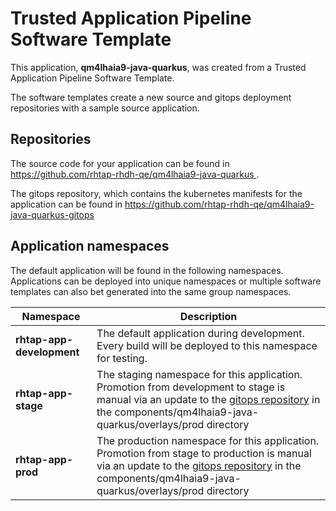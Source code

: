 # Trusted Application Pipeline Software Template

This application, **qm4lhaia9-java-quarkus**, was created from a Trusted Application Pipeline Software Template.

The software templates create a new source and gitops deployment repositories with a sample source application. 

## Repositories

The source code for your application can be found in [https://github.com/rhtap-rhdh-qe/qm4lhaia9-java-quarkus ](https://github.com/rhtap-rhdh-qe/qm4lhaia9-java-quarkus ).
 
The gitops repository, which contains the kubernetes manifests for the application can be found in 
[https://github.com/rhtap-rhdh-qe/qm4lhaia9-java-quarkus-gitops ](https://github.com/rhtap-rhdh-qe/qm4lhaia9-java-quarkus-gitops ) 

## Application namespaces 

The default application will be found in the following namespaces. Applications can be deployed into unique namespaces or multiple software templates can also bet generated into the same group namespaces.  

|  Namespace   |  Description   |  
| -------- | -------- |   
| **rhtap-app-development** | The default application during development. Every build will be deployed to this namespace for testing. | 
| **rhtap-app-stage** | The staging namespace for this application. Promotion from development to stage is manual via an update to the [gitops repository](https://github.com/rhtap-rhdh-qe/qm4lhaia9-java-quarkus-gitops ) in the components/qm4lhaia9-java-quarkus/overlays/prod directory |  
| **rhtap-app-prod** | The production namespace for this application. Promotion from stage to production is manual via an update to the [gitops repository](https://github.com/rhtap-rhdh-qe/qm4lhaia9-java-quarkus-gitops ) in the components/qm4lhaia9-java-quarkus/overlays/prod directory | 